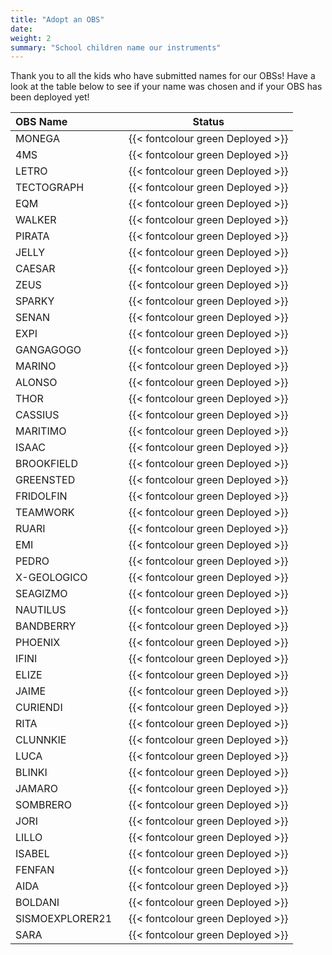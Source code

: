 ```yaml
---
title: "Adopt an OBS"
date:
weight: 2
summary: "School children name our instruments"
---
```


Thank you to all the kids who have submitted names for our OBSs!  Have a look at the table below to see if your name was chosen and if your OBS has been deployed yet!

| OBS Name &nbsp;&nbsp;&nbsp;&nbsp;&nbsp;&nbsp;&nbsp;&nbsp;&nbsp;&nbsp;&nbsp;&nbsp;&nbsp;&nbsp;&nbsp;&nbsp;&nbsp;&nbsp; | Status |
| ---------------|--------------------------|
| MONEGA | {{< fontcolour green Deployed >}} |
| 4MS | {{< fontcolour green Deployed >}} |
| LETRO | {{< fontcolour green Deployed >}} |
| TECTOGRAPH | {{< fontcolour green Deployed >}} |
| EQM | {{< fontcolour green Deployed >}} |
| WALKER | {{< fontcolour green Deployed >}} |
| PIRATA | {{< fontcolour green Deployed >}} |
| JELLY | {{< fontcolour green Deployed >}} |
| CAESAR | {{< fontcolour green Deployed >}} |
| ZEUS | {{< fontcolour green Deployed >}} |
| SPARKY | {{< fontcolour green Deployed >}} |
| SENAN | {{< fontcolour green Deployed >}} |
| EXPI | {{< fontcolour green Deployed >}} |
| GANGAGOGO | {{< fontcolour green Deployed >}} |
| MARINO | {{< fontcolour green Deployed >}} |
| ALONSO | {{< fontcolour green Deployed >}} |
| THOR | {{< fontcolour green Deployed >}} |
| CASSIUS | {{< fontcolour green Deployed >}} |
| MARITIMO | {{< fontcolour green Deployed >}} |
| ISAAC | {{< fontcolour green Deployed >}} |
| BROOKFIELD | {{< fontcolour green Deployed >}} |
| GREENSTED | {{< fontcolour green Deployed >}} |
| FRIDOLFIN | {{< fontcolour green Deployed >}} |
| TEAMWORK | {{< fontcolour green Deployed >}} |
| RUARI | {{< fontcolour green Deployed >}} |
| EMI | {{< fontcolour green Deployed >}} |
| PEDRO | {{< fontcolour green Deployed >}} |
| X-GEOLOGICO | {{< fontcolour green Deployed >}} |
| SEAGIZMO | {{< fontcolour green Deployed >}} |
| NAUTILUS | {{< fontcolour green Deployed >}} |
| BANDBERRY | {{< fontcolour green Deployed >}} |
| PHOENIX | {{< fontcolour green Deployed >}} |
| IFINI | {{< fontcolour green Deployed >}} |
| ELIZE | {{< fontcolour green Deployed >}} |
| JAIME | {{< fontcolour green Deployed >}} |
| CURIENDI | {{< fontcolour green Deployed >}} |
| RITA | {{< fontcolour green Deployed >}} |
| CLUNNKIE | {{< fontcolour green Deployed >}} |
| LUCA | {{< fontcolour green Deployed >}} |
| BLINKI | {{< fontcolour green Deployed >}} |
| JAMARO | {{< fontcolour green Deployed >}} |
| SOMBRERO | {{< fontcolour green Deployed >}} |
| JORI | {{< fontcolour green Deployed >}} |
| LILLO | {{< fontcolour green Deployed >}} |
| ISABEL | {{< fontcolour green Deployed >}} |
| FENFAN | {{< fontcolour green Deployed >}} |
| AIDA | {{< fontcolour green Deployed >}} |
| BOLDANI | {{< fontcolour green Deployed >}} |
| SISMOEXPLORER21 | {{< fontcolour green Deployed >}} |
| SARA | {{< fontcolour green Deployed >}} |
